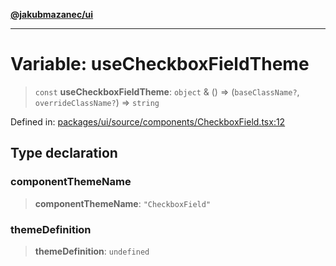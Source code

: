 [**@jakubmazanec/ui**](../README.md)

---

# Variable: useCheckboxFieldTheme

> `const` **useCheckboxFieldTheme**: `object` & () => (`baseClassName?`, `overrideClassName?`) =>
> `string`

Defined in:
[packages/ui/source/components/CheckboxField.tsx:12](https://github.com/jakubmazanec/tools/blob/a9ba87d349a220bbed24d161794f90a6ba6009e5/packages/ui/source/components/CheckboxField.tsx#L12)

## Type declaration

### componentThemeName

> **componentThemeName**: `"CheckboxField"`

### themeDefinition

> **themeDefinition**: `undefined`
